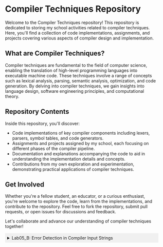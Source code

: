 # Compiler Techniques Repository

Welcome to the Compiler Techniques repository! This repository is dedicated to storing my school activities related to compiler techniques. Here, you'll find a collection of code implementations, assignments, and projects covering various aspects of compiler design and implementation.

## What are Compiler Techniques?

Compiler techniques are fundamental to the field of computer science, enabling the translation of high-level programming languages into executable machine code. These techniques involve a range of concepts such as lexical analysis, parsing, semantic analysis, optimization, and code generation. By delving into compiler techniques, we gain insights into language design, software engineering principles, and computational theory.

## Repository Contents

Inside this repository, you'll discover:

- Code implementations of key compiler components including lexers, parsers, symbol tables, and code generators.
- Assignments and projects assigned by my school, each focusing on different phases of the compiler pipeline.
- Documentation and explanations accompanying the code to aid in understanding the implementation details and concepts.
- Contributions from my own exploration and experimentation, demonstrating practical applications of compiler techniques.

## Get Involved

Whether you're a fellow student, an educator, or a curious enthusiast, you're welcome to explore the code, learn from the implementations, and contribute to the repository. Feel free to fork the repository, submit pull requests, or open issues for discussions and feedback.

Let's collaborate and advance our understanding of compiler techniques together!

<details>
<summary style="background-color: #f0f0f0; padding: 0.5em;">Lab05_B: Error Detection in Compiler Input Strings</summary>

**Objective:**

Enhance my Lab04_A program to identify and report syntax and semantic errors in compiler input strings based on a specific grammar.

**Description:**

This assignment involves modifying your existing Lab04_A code to detect errors in input strings. The program will:

- Accept strings containing only letters (A-Z, a-z) and operators (+, -, \*, /).
- Identify and report two types of errors:

  - Semantic errors:

    - Consecutive operators or identifiers (e.g., AA, ++)
    - Strings lacking an operator (e.g., ABC)

  - Syntax errors:
    - Presence of digits (0-9)
    - Usage of special characters other than +, -, \*, /

</details>
